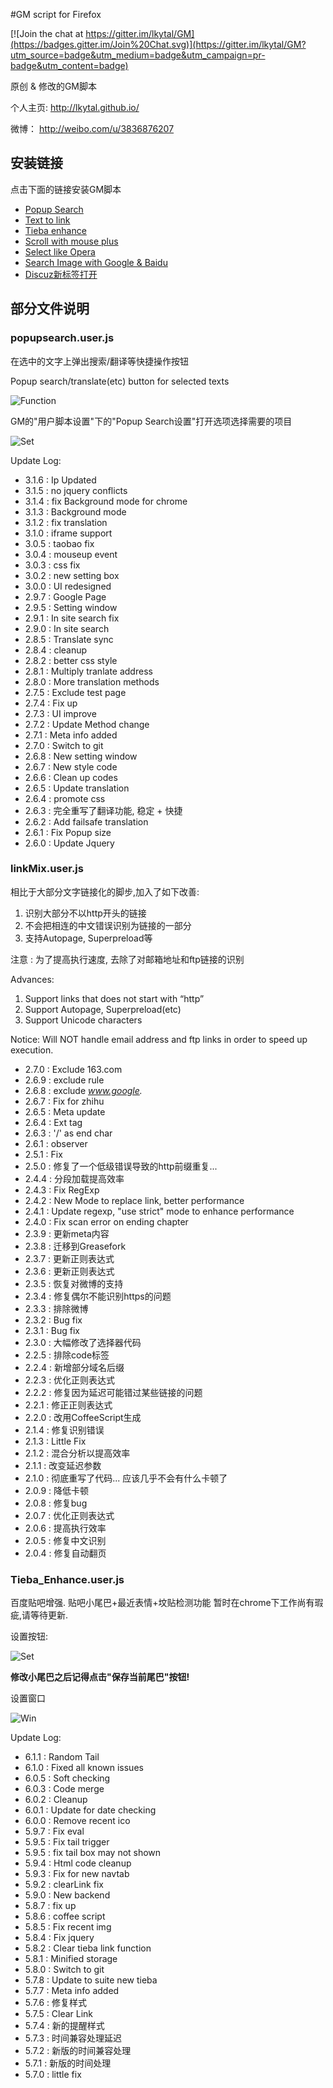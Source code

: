 #GM script for Firefox

[![Join the chat at https://gitter.im/lkytal/GM](https://badges.gitter.im/Join%20Chat.svg)](https://gitter.im/lkytal/GM?utm_source=badge&utm_medium=badge&utm_campaign=pr-badge&utm_content=badge)

原创 & 修改的GM脚本

个人主页: http://lkytal.github.io/

微博： http://weibo.com/u/3836876207

## 安装链接

点击下面的链接安装GM脚本

* [Popup Search](https://git.oschina.net/coldfire/GM/raw/master/popsearch.user.js)
* [Text to link](https://git.oschina.net/coldfire/GM/raw/master/linkMix.user.js)
* [Tieba enhance](https://git.oschina.net/coldfire/GM/raw/master/tieba_enhance.user.js)
* [Scroll with mouse plus](https://git.oschina.net/coldfire/GM/raw/master/scroll.user.js)
* [Select like Opera](https://git.oschina.net/coldfire/GM/raw/master/select.user.js)
* [Search Image with Google & Baidu](https://git.oschina.net/coldfire/GM/raw/master/img.user.js)
* [Discuz新标签打开](https://git.oschina.net/coldfire/GM/raw/master/discuz_in_tab.user.js)

## 部分文件说明

### popupsearch.user.js

在选中的文字上弹出搜索/翻译等快捷操作按钮

Popup search/translate(etc) button for selected texts

![Function](http://lkytal.qiniudn.com/t.png)

GM的"用户脚本设置"下的"Popup Search设置"打开选项选择需要的项目

![Set](http://lkytal.qiniudn.com/set.png)

Update Log:

* 3.1.6 : Ip Updated
* 3.1.5 : no jquery conflicts
* 3.1.4 : fix Background mode for chrome
* 3.1.3 : Background mode
* 3.1.2 : fix translation
* 3.1.0 : iframe support
* 3.0.5 : taobao fix
* 3.0.4 : mouseup event
* 3.0.3 : css fix
* 3.0.2 : new setting box
* 3.0.0 : UI redesigned
* 2.9.7 : Google Page
* 2.9.5 : Setting window
* 2.9.1 : In site search fix
* 2.9.0 : In site search
* 2.8.5 : Translate sync
* 2.8.4 : cleanup
* 2.8.2 : better css style
* 2.8.1 : Multiply tranlate address
* 2.8.0 : More translation methods
* 2.7.5 : Exclude test page
* 2.7.4 : Fix up
* 2.7.3 : UI improve
* 2.7.2 : Update Method change
* 2.7.1 : Meta info added
* 2.7.0 : Switch to git
* 2.6.8 : New setting window
* 2.6.7 : New style code
* 2.6.6 : Clean up codes
* 2.6.5 : Update translation
* 2.6.4 : promote css
* 2.6.3 : 完全重写了翻译功能, 稳定 + 快捷
* 2.6.2 : Add failsafe translation
* 2.6.1 : Fix Popup size
* 2.6.0 : Update Jquery

### linkMix.user.js

相比于大部分文字链接化的脚步,加入了如下改善:

1. 识别大部分不以http开头的链接
2. 不会把相连的中文错误识别为链接的一部分
3. 支持Autopage, Superpreload等

注意 : 为了提高执行速度, 去除了对邮箱地址和ftp链接的识别

Advances:

1. Support links that does not start with “http”
2. Support Autopage, Superpreload(etc)
3. Support Unicode characters

Notice: Will NOT handle email address and ftp links in order to speed up execution.

* 2.7.0 : Exclude 163.com
* 2.6.9 : exclude rule
* 2.6.8 : exclude *www.google.*
* 2.6.7 : Fix for zhihu
* 2.6.5 : Meta update
* 2.6.4 : Ext tag
* 2.6.3 : '/' as end char
* 2.6.1 : observer
* 2.5.1 : Fix
* 2.5.0 : 修复了一个低级错误导致的http前缀重复...
* 2.4.4 : 分段加载提高效率
* 2.4.3 : Fix RegExp
* 2.4.2 : New Mode to replace link, better performance
* 2.4.1 : Update regexp, "use strict" mode to enhance performance
* 2.4.0 : Fix scan error on ending chapter
* 2.3.9 : 更新meta内容
* 2.3.8 : 迁移到Greasefork
* 2.3.7 : 更新正则表达式
* 2.3.6 : 更新正则表达式
* 2.3.5 : 恢复对微博的支持
* 2.3.4 : 修复偶尔不能识别https的问题
* 2.3.3 : 排除微博
* 2.3.2 : Bug fix
* 2.3.1 : Bug fix
* 2.3.0 : 大幅修改了选择器代码
* 2.2.5 : 排除code标签
* 2.2.4 : 新增部分域名后缀
* 2.2.3 : 优化正则表达式
* 2.2.2 : 修复因为延迟可能错过某些链接的问题
* 2.2.1 : 修正正则表达式
* 2.2.0 : 改用CoffeeScript生成
* 2.1.4 : 修复识别错误
* 2.1.3 : Little Fix
* 2.1.2 : 混合分析以提高效率
* 2.1.1 : 改变延迟参数
* 2.1.0 : 彻底重写了代码... 应该几乎不会有什么卡顿了
* 2.0.9 : 降低卡顿
* 2.0.8 : 修复bug
* 2.0.7 : 优化正则表达式
* 2.0.6 : 提高执行效率
* 2.0.5 : 修复中文识别
* 2.0.4 : 修复自动翻页

### Tieba_Enhance.user.js

百度贴吧增强. 贴吧小尾巴+最近表情+坟贴检测功能
暂时在chrome下工作尚有瑕疵,请等待更新.

设置按钮:

![Set](http://lkytal.qiniudn.com/setbtn.png)

__修改小尾巴之后记得点击"保存当前尾巴"按钮!__

设置窗口

![Win](http://lkytal.qiniudn.com/win.jpg)

Update Log:

* 6.1.1 : Random Tail
* 6.1.0 : Fixed all known issues
* 6.0.5 : Soft checking
* 6.0.3 : Code merge
* 6.0.2 : Cleanup
* 6.0.1 : Update for date checking
* 6.0.0 : Remove recent ico
* 5.9.7 : Fix eval
* 5.9.5 : Fix tail trigger
* 5.9.5 : fix tail box may not shown
* 5.9.4 : Html code cleanup
* 5.9.3 : Fix for new navtab
* 5.9.2 : clearLink fix
* 5.9.0 : New backend
* 5.8.7 : fix up
* 5.8.6 : coffee script
* 5.8.5 : Fix recent img
* 5.8.4 : Fix jquery
* 5.8.2 : Clear tieba link function
* 5.8.1 : Minified storage
* 5.8.0 : Switch to git
* 5.7.8 : Update to suite new tieba
* 5.7.7 : Meta info added
* 5.7.6 : 修复样式
* 5.7.5 : Clear Link
* 5.7.4 : 新的提醒样式
* 5.7.3 : 时间兼容处理延迟
* 5.7.2 : 新版的时间兼容处理
* 5.7.1 : 新版的时间处理
* 5.7.0 : little fix
